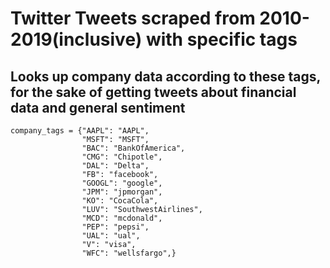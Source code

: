 # Twitter Tweets scraped from 2010-2019(inclusive) with specific tags

## Looks up company data according to these tags, for the sake of getting tweets about financial data and general sentiment

```
company_tags = {"AAPL": "AAPL",
                "MSFT": "MSFT",
                "BAC": "BankOfAmerica",
                "CMG": "Chipotle",
                "DAL": "Delta",
                "FB": "facebook",
                "GOOGL": "google",
                "JPM": "jpmorgan",
                "KO": "CocaCola",
                "LUV": "SouthwestAirlines",
                "MCD": "mcdonald",
                "PEP": "pepsi",
                "UAL": "ual",
                "V": "visa",
                "WFC": "wellsfargo",}
```
